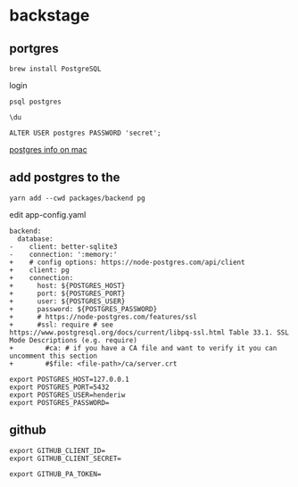 # backstage

## portgres

```
brew install PostgreSQL
```

login

```
psql postgres
```

```
\du
```

```
ALTER USER postgres PASSWORD 'secret';
```

[postgres info on mac](https://www.codementor.io/@engineerapart/getting-started-with-postgresql-on-mac-osx-are8jcopb)

## add postgres to the 

```
yarn add --cwd packages/backend pg
```

edit app-config.yaml

```
backend:
  database:
-    client: better-sqlite3
-    connection: ':memory:'
+    # config options: https://node-postgres.com/api/client
+    client: pg
+    connection:
+      host: ${POSTGRES_HOST}
+      port: ${POSTGRES_PORT}
+      user: ${POSTGRES_USER}
+      password: ${POSTGRES_PASSWORD}
+      # https://node-postgres.com/features/ssl
+      #ssl: require # see https://www.postgresql.org/docs/current/libpq-ssl.html Table 33.1. SSL Mode Descriptions (e.g. require)
+        #ca: # if you have a CA file and want to verify it you can uncomment this section
+        #$file: <file-path>/ca/server.crt
```

```
export POSTGRES_HOST=127.0.0.1
export POSTGRES_PORT=5432
export POSTGRES_USER=henderiw
export POSTGRES_PASSWORD=
```

## github

```
export GITHUB_CLIENT_ID=
export GITHUB_CLIENT_SECRET=

```

```
export GITHUB_PA_TOKEN=
```